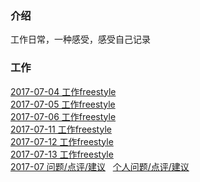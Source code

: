 ### 介绍
工作日常，一种感受，感受自己记录

### 工作
 [2017-07-04 工作freestyle](https://github.com/chinachenhuakang/work-detail/blob/master/2017/07/04.md)   
 [2017-07-05 工作freestyle](https://github.com/chinachenhuakang/work-detail/blob/master/2017/07/05.md)   
 [2017-07-06 工作freestyle](https://github.com/chinachenhuakang/work-detail/blob/master/2017/07/06.md)   
 [2017-07-11 工作freestyle](https://github.com/chinachenhuakang/work-detail/blob/master/2017/07/11.md)   
 [2017-07-12 工作freestyle](https://github.com/chinachenhuakang/work-detail/blob/master/2017/07/12.md)   
 [2017-07-13 工作freestyle](https://github.com/chinachenhuakang/work-detail/blob/master/2017/07/13.md)<br/>
 [2017-07 问题/点评/建议](https://github.com/chinachenhuakang/work-detail/issues/4)   [个人问题/点评/建议](https://github.com/chinachenhuakang/work-detail/issues/1)
